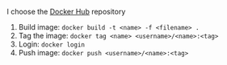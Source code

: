 I choose the [Docker Hub](https://hub.docker.com/) repository
1. Build image: `docker build -t <name> -f <filename> .`
2. Tag the image: `docker tag <name> <username>/<name>:<tag>`
3. Login: `docker login`
4. Push image: `docker push <username>/<name>:<tag>`